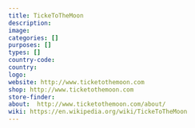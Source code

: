 ```yaml
---
title: TickeToTheMoon
description:
image:
categories: []
purposes: []
types: []
country-code:
country:
logo:
website: http://www.ticketothemoon.com
shop: http://www.ticketothemoon.com
store-finder:
about:  http://www.ticketothemoon.com/about/
wiki: https://en.wikipedia.org/wiki/TickeToTheMoon
---
```

